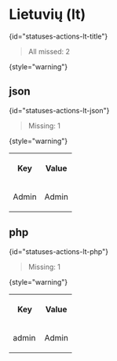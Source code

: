 # Lietuvių (lt)
{id="statuses-actions-lt-title"}

> All missed: 2
>
{style="warning"}


## json
{id="statuses-actions-lt-json"}

> Missing: 1
>
{style="warning"}

<table width="100%">
<tr><th width="50%">

Key

</th><th width="50%">

Value

</th></tr>
<tr><td width="50%">

Admin

</td><td width="50%">

Admin

</td></tr>
</table>


## php
{id="statuses-actions-lt-php"}

> Missing: 1
>
{style="warning"}

<table width="100%">
<tr><th width="50%">

Key

</th><th width="50%">

Value

</th></tr>
<tr><td width="50%">

admin

</td><td width="50%">

Admin

</td></tr>
</table>
